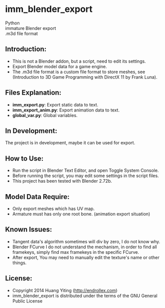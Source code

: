 imm_blender_export
==================
Python  
immature Blender export  
.m3d file format

Introduction:
-------------
* This is not a Blender addon, but a script, need to edit its settings. 
* Export Blender model data for a game engine.
* The .m3d file format is a custom file format to store meshes,
  see (Introduction to 3D Game Programming with DirectX 11 by Frank Luna).

Files Explanation:
------------------
* **imm_export.py**: Export static data to text.
* **imm_export_anim.py**: Export animation data to text.
* **global_var.py**: Global variables.

In Development:
---------------
The project is in development, maybe it can be used for export.

How to Use:
-----------
* Run the script in Blender Text Editor, and open Toggle System Console.
* Before running the script, you may edit some settings in the script files.
* This project has been tested with Blender 2.72b.

Model Data Require:
--------
* Only export meshes which has UV map.
* Armature must has only one root bone. (animation export situation)

Known Issues:
-------------
* Tangent data's algorithm sometimes will div by zero, I do not know why.
* Blender FCurve I do not understand the mechanism, in order to find all framekeys,
  simply find max framekeys in the specific FCurve.
* After export, You may need to manually edit the texture's name or other things.

License:
--------
* Copyright 2014 Huang Yiting (http://endrollex.com)
* imm_blender_export is distributed under the terms of the GNU General Public License